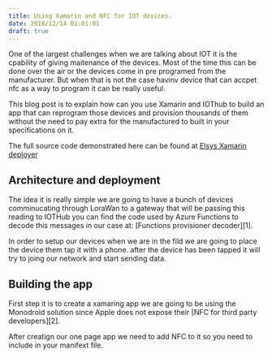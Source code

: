 ```yaml
---
title: Using Xamarin and NFC for IOT devices.
date: 2018/12/14 01:01:01
draft: true
---
```


One of the largest challenges when we are talking about IOT it is the cpability of giving maitenance of the devices. Most of the time this can be done over the air or the devices come in pre programed from the manufacturer. But when that is not the case havinv  device that can accpet nfc as a way to program it can be really useful.

This blog post is to explain how can you use Xamarin and IOThub to build an app that can reprogram those devices and provision thousands of them without the need to pay extra for the manufactured to built in your specifications on it.

The full source code demonstrated here can be found at [Elsys Xamarin deployer](http://www.com)

<!-- more -->

## Architecture and deployment

The idea it is really simple we are going to have a bunch of devices comminucating through LoraWan to a gateway that will be passing this reading to IOTHub you can find the code used by Azure Functions to decode this messages in our case at: [Functions provisioner decoder][1].

<!-- Drawning of the architecture -->

In order to setup our devices when we are in the fild we are going to place the device them tap it with a phone. after the device has been tapped it will try to joing our network and start sending data.

## Building the app

First step it is to create a xamaring app we are going to be using the Monodroid solution since Apple does not expose their [NFC for third party developers][2].

After creatign our one page app we need to add NFC to it so you need to include in your manifext file.
